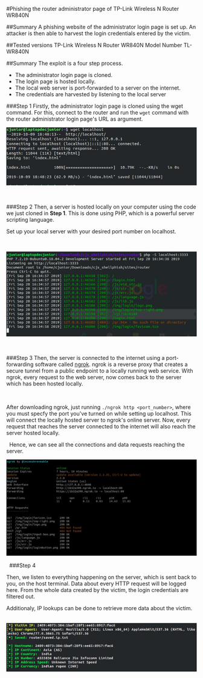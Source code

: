 #Phishing the router administrator page of TP-Link Wireless N Router WR840N


##Summary
A phishing website of the administrator login page is set up. An attacker is then able to harvest the login credentials entered by the victim.
&nbsp;

##Tested versions
TP-Link Wireless N Router WR840N Model Number TL-WR840N
&nbsp;

##Summary
The exploit is a four step process.

  * The administrator login page is cloned.
  * The login page is hosted locally.
  * The local web server is port-forwarded to a server on the internet.
  * The credentials are harvested by listening to the local server

###Step 1
Firstly, the administrator login page is cloned using the wget command.
For this, connect to the router and run the ``wget`` command with the router administrator login page's URL as argument.

![shot1](/images/11.jpg)

&nbsp;

###Step 2
Then, a server is hosted locally on your computer using the code we just cloned in **Step 1**. This is done using PHP, which is a powerful server scripting language.

Set up your local server with your desired port number on localhost.

&nbsp;

![shot2](/images/22.jpg) 

&nbsp;

###Step 3
Then, the server is connected to the internet using a port-forwarding software called [ngrok](ngrok.io). ngrok is a reverse proxy that creates a secure tunnel from a public endpoint to a locally running web service. With ngrok, every request to the web server, now comes back to the server which has been hosted locally. 

&nbsp;

After downloading ngrok, just running ``./ngrok http <port_number>``, where you must specfy the port you've turned on while setting up localhost. This will connect the locally hosted server to ngrok's online server.
Now, every request that reaches the server connected to the internet will also reach the server hosted locally.

&nbsp;
Hence, we can see all the connections and data requests reaching the server.

![shot2](/images/ngrok.jpg) 

&nbsp;
###Step 4

Then, we listen to everything happening on the server, which is sent back to you, on the host terminal. Data about every HTTP request will be logged here. From the whole data created by the victim, the login credentials are filtered out.

Additionaly, IP lookups can be done to retrieve more data about the victim.

&nbsp;
![shot3](/images/33.jpg)
